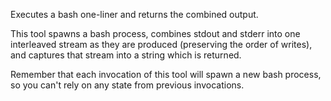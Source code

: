 Executes a bash one-liner and returns the combined output.

This tool spawns a bash process, combines stdout and stderr into one interleaved stream as they are produced (preserving the order of writes), and captures that stream into a string which is returned.

Remember that each invocation of this tool will spawn a new bash process, so you can't rely on any state from previous invocations.
